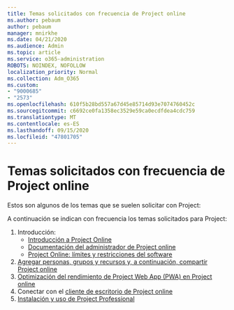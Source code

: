 ```yaml
---
title: Temas solicitados con frecuencia de Project online
ms.author: pebaum
author: pebaum
manager: mnirkhe
ms.date: 04/21/2020
ms.audience: Admin
ms.topic: article
ms.service: o365-administration
ROBOTS: NOINDEX, NOFOLLOW
localization_priority: Normal
ms.collection: Adm_O365
ms.custom:
- "9000685"
- "2573"
ms.openlocfilehash: 610f5b28bd557a67d45e85714d93e7074760452c
ms.sourcegitcommit: c6692ce0fa1358ec3529e59ca0ecdfdea4cdc759
ms.translationtype: MT
ms.contentlocale: es-ES
ms.lasthandoff: 09/15/2020
ms.locfileid: "47801705"
---
```

# <a name="project-online-frequently-requested-topics"></a>Temas solicitados con frecuencia de Project online

Estos son algunos de los temas que se suelen solicitar con Project:

A continuación se indican con frecuencia los temas solicitados para Project:
1.  Introducción: 
    -   [Introducción a Project Online](https://docs.microsoft.comProjectOnline/get-started-with-project-online) 
    -   [Documentación del administrador de Project online](https://docs.microsoft.com/projectonline/project-online) 
    -   [Project Online: límites y restricciones del software](https://docs.microsoft.com/ProjectOnline/project-online-software-boundaries-and-limits) 
2.  [Agregar personas, grupos y recursos y, a continuación, compartir Project online](https://docs.microsoft.com/projectonline/step-2-add-people-to-project-online) 
3.  [Optimización del rendimiento de Project Web App (PWA) en Project online](https://docs.microsoft.com/projectonline/tune-project-online-performance)
4.  Conectar con el [cliente de escritorio de Project online](https://docs.microsoft.com/projectonline/connect-to-project-online-with-the-project-online-desktop-client) 
5.  [Instalación y uso de Project Professional](https://support.office.com/article/install-project-7059249b-d9fe-4d61-ab96-5c5bf435f281) 

